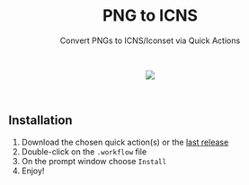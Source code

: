 <h1 align="center">PNG to ICNS</h1>

<p align="center">Convert PNGs to ICNS/Iconset via Quick Actions</p>

<br>

<p align="center"><img src="https://user-images.githubusercontent.com/101254295/234576940-0803af65-9c54-4e66-b5cb-28c2122572db.gif"></p>

<br>

## Installation

1. Download the chosen quick action(s) or the [last release](https://github.com/Zabriskije/PNG-to-ICNS/archive/master.zip)
2. Double-click on the `.workflow` file
3. On the prompt window choose `Install`
4. Enjoy!
